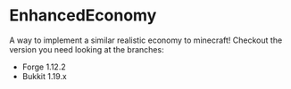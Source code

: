 # EnhancedEconomy
A way to implement a similar realistic economy to minecraft!
Checkout the version you need looking at the branches:
- Forge 1.12.2
- Bukkit 1.19.x